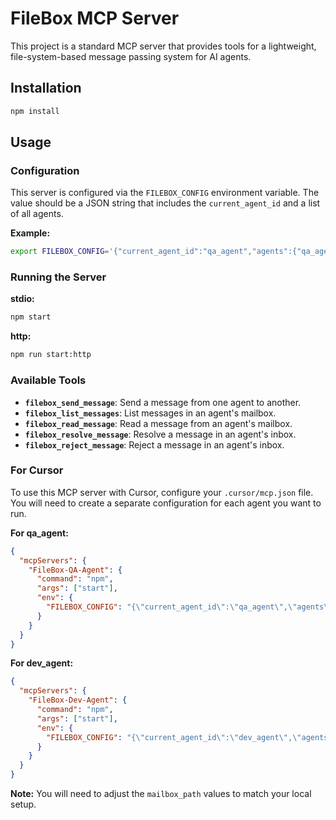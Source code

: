 # FileBox MCP Server

This project is a standard MCP server that provides tools for a lightweight, file-system-based message passing system for AI agents.

## Installation

```bash
npm install
```

## Usage

### Configuration

This server is configured via the `FILEBOX_CONFIG` environment variable. The value should be a JSON string that includes the `current_agent_id` and a list of all agents.

**Example:**
```bash
export FILEBOX_CONFIG='{"current_agent_id":"qa_agent","agents":{"qa_agent":{"mailbox_path":"/tmp/qa_agent_mailbox"},"dev_agent":{"mailbox_path":"/tmp/dev_agent_mailbox"}}}'
```

### Running the Server

**stdio:**
```bash
npm start
```

**http:**
```bash
npm run start:http
```

### Available Tools

- **`filebox_send_message`**: Send a message from one agent to another.
- **`filebox_list_messages`**: List messages in an agent's mailbox.
- **`filebox_read_message`**: Read a message from an agent's mailbox.
- **`filebox_resolve_message`**: Resolve a message in an agent's inbox.
- **`filebox_reject_message`**: Reject a message in an agent's inbox.

### For Cursor

To use this MCP server with Cursor, configure your `.cursor/mcp.json` file. You will need to create a separate configuration for each agent you want to run.

**For qa_agent:**
```json
{
  "mcpServers": {
    "FileBox-QA-Agent": {
      "command": "npm",
      "args": ["start"],
      "env": {
        "FILEBOX_CONFIG": "{\"current_agent_id\":\"qa_agent\",\"agents\":{\"qa_agent\":{\"mailbox_path\":\"/tmp/qa_agent_mailbox\"},\"dev_agent\":{\"mailbox_path\":\"/tmp/dev_agent_mailbox\"}}}"
      }
    }
  }
}
```

**For dev_agent:**
```json
{
  "mcpServers": {
    "FileBox-Dev-Agent": {
      "command": "npm",
      "args": ["start"],
      "env": {
        "FILEBOX_CONFIG": "{\"current_agent_id\":\"dev_agent\",\"agents\":{\"qa_agent\":{\"mailbox_path\":\"/tmp/qa_agent_mailbox\"},\"dev_agent\":{\"mailbox_path\":\"/tmp/dev_agent_mailbox\"}}}"
      }
    }
  }
}
```

**Note:** You will need to adjust the `mailbox_path` values to match your local setup.
